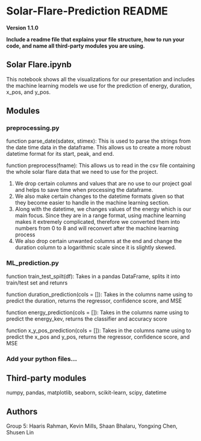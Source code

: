 # Solar-Flare-Prediction README

**Version 1.1.0**

**Include a readme file that explains your file structure, how to run your code, and name all third-party modules you are using.**


## Solar Flare.ipynb

This notebook shows all the visualizations for our presentation and includes the machine learning models we use for the prediction of energy, duration, x_pos, and y_pos.


## Modules

### preprocessing.py

function parse_date(sdatex, stimex):
This is used to parse the strings from the date time data in the dataframe.
This allows us to create a more robust datetime format for its start, peak, and end.

function preprocess(fname):
This allows us to read in the csv file containing the whole solar flare data that we need to use for the project.

1. We drop certain columns and values that are no use to our project goal and helps to save time when processing the dataframe.
2. We also make certain changes to the datetime formats given so that they become easier to handle in the machine learning section.
3. Along with the datetime, we changes values of the energy which is our main focus. Since they are in a range format, using machine learning makes it extremely complicated, therefore we converted them into numbers from 0 to 8 and will reconvert after the machine learning process
4. We also drop certain unwanted columns at the end and change the duration column to a logarithmic scale since it is slightly skewed.

### ML_prediction.py

function train_test_spilt(df):
Takes in a pandas DataFrame, splits it into train/test set and retunrs

function duration_prediction(cols = []):
Takes in the columns name using to predict the duration, returns the regressor, confidence score, and MSE

function energy_prediction(cols = []):
Takes in the columns name using to predict the energy_kev, returns the classifier and accuracy score

function x_y_pos_prediction(cols = []):
Takes in the columns name using to predict the x_pos and y_pos, returns the regressor, confidence score, and MSE

### Add your python files...

## Third-party modules
numpy, pandas, matplotlib, seaborn, scikit-learn, scipy, datetime


## Authors
Group 5:
Haaris Rahman, Kevin Mills, Shaan Bhalaru, Yongxing Chen, Shusen Lin



